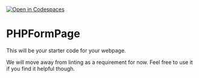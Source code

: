 [![Open in Codespaces](https://classroom.github.com/assets/launch-codespace-7f7980b617ed060a017424585567c406b6ee15c891e84e1186181d67ecf80aa0.svg)](https://classroom.github.com/open-in-codespaces?assignment_repo_id=12084278)
# PHPFormPage

This will be your starter code for your webpage.

We will move away from linting as a requirement for now.  Feel free to use it if you find it helpful though.
